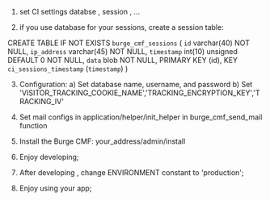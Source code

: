 1) set CI settings databse , session , ...

2) if you use database for your sessions, create a session table:

CREATE TABLE IF NOT EXISTS `burge_cmf_sessions` ( 
	`id` varchar(40) NOT NULL, 
	`ip_address` varchar(45) NOT NULL,
	`timestamp` int(10) unsigned DEFAULT 0 NOT NULL, 
	`data` blob NOT NULL, PRIMARY KEY (id), 
	KEY `ci_sessions_timestamp` (`timestamp`)
) 

3) Configuration:
	a) Set database name, username, and password
	b) Set 'VISITOR_TRACKING_COOKIE_NAME','TRACKING_ENCRYPTION_KEY','TRACKING_IV'
	
4) Set mail configs in application/helper/init_helper in burge_cmf_send_mail function

5) Install the Burge CMF:
your_address/admin/install

6) Enjoy developing;

7) After developing , change ENVIRONMENT constant to 'production';

8) Enjoy using your app;

